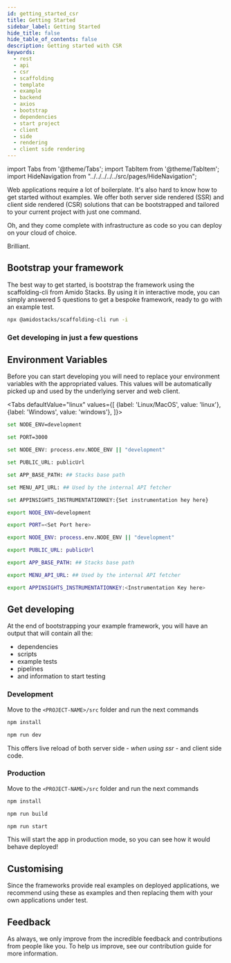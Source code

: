 ```yaml
---
id: getting_started_csr
title: Getting Started
sidebar_label: Getting Started
hide_title: false
hide_table_of_contents: false
description: Getting started with CSR
keywords:
  - rest 
  - api
  - csr
  - scaffolding
  - template
  - example
  - backend
  - axios
  - bootstrap
  - dependencies
  - start project
  - client 
  - side 
  - rendering
  - client side rendering
---
```


import Tabs from '@theme/Tabs';
import TabItem from '@theme/TabItem';
import HideNavigation  from "../../../../../src/pages/HideNavigation";



Web applications require a lot of boilerplate. It's also hard to know how to get started without examples. We offer both server side rendered (SSR) and client side rendered (CSR) solutions that can be bootstrapped and tailored to your current project with just one command.

Oh, and they come complete with infrastructure as code so you can deploy on your cloud of choice.

Brilliant.

## Bootstrap your framework

The best way to get started, is bootstrap the framework using the scaffolding-cli from Amido Stacks. By using it in interactive mode, you can simply answered 5 questions to get a bespoke framework, ready to go with an example test.

```bash title="Run to start configuring your solution"
npx @amidostacks/scaffolding-cli run -i
```

### Get developing in just a few questions

<!-- [![asciicast](https://asciinema.org/a/znvqsWhks970mYkUjGkwFoTKS.svg)](https://asciinema.org/a/znvqsWhks970mYkUjGkwFoTKS) -->




## Environment Variables

Before you can start developing you will need to replace your environment variables with the appropriated values.
This values will be automatically picked up and used by the underlying server and web client.


<!-- markdownlint-disable MD033 -->

<Tabs
defaultValue="linux"
values={[
{label: 'Linux/MacOS', value: 'linux'},
{label: 'Windows', value: 'windows'},
]}>
<TabItem value="windows">

<div>

  ```bash
  set NODE_ENV=development
  ```

  ```bash
  set PORT=3000
  ```

  ```bash
  set NODE_ENV: process.env.NODE_ENV || "development"
  ```

  ```bash
  set PUBLIC_URL: publicUrl
  ```

  ```bash
  set APP_BASE_PATH: ## Stacks base path
  ```

  ```bash
  set MENU_API_URL: ## Used by the internal API fetcher
  ```

  ```bash title="Instrumentation Key"
  set APPINSIGHTS_INSTRUMENTATIONKEY:{Set instrumentation hey here}
  ```

</div>

</TabItem>

<TabItem value="linux">

<div>

  ```bash
  export NODE_ENV=development
  ```

  ```bash
  export PORT=<Set Port here>
  ```

  ```bash
  export NODE_ENV: process.env.NODE_ENV || "development"
  ```

  ```bash
  export PUBLIC_URL: publicUrl
  ```

  ```bash
  export APP_BASE_PATH: ## Stacks base path
  ```

  ```bash
  export MENU_API_URL: ## Used by the internal API fetcher
  ```

  ```bash title="Instrumentation Key"
  export APPINSIGHTS_INSTRUMENTATIONKEY:<Instrumentation Key here>
  ```

</div>

</TabItem>

</Tabs>




## Get developing

At the end of bootstrapping your example framework, you will have an output that will contain all the:

* dependencies
* scripts
* example tests
* pipelines
* and information to start testing 



### Development

Move to the `<PROJECT-NAME>/src` folder and run the next commands

```bash
npm install
```

```bash
npm run dev
```

This offers live reload of both server side  - *when using ssr* - and client side code.

### Production

Move to the `<PROJECT-NAME>/src` folder and run the next commands

```bash
npm install
```

```bash
npm run build
```

```bash
npm run start
```

This will start the app in production mode, so you can see how it would behave deployed!

## Customising

Since the frameworks provide real examples on deployed applications, we recommend using these as examples and then replacing them with your own applications under test.

## Feedback

As always, we only improve from the incredible feedback and contributions from people like you. To help us improve, see our contribution guide for more information.


<HideNavigation prev />
